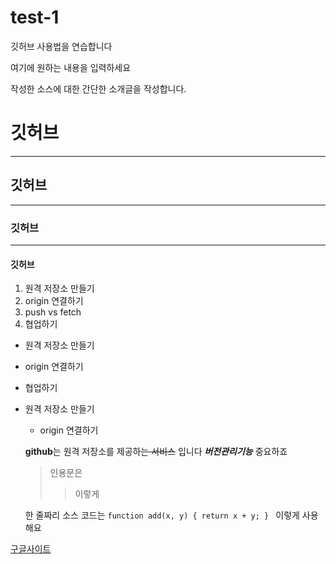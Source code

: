 # test-1

깃허브 사용법을 연습합니다

여기에 원하는 내용을 입력하세요

작성한 소스에 대한 간단한 소개글을 작성합니다.

# 깃허브
---
## 깃허브
---------
### 깃허브
***
#### 깃허브


1. 원격 저장소 만들기
2. origin 연결하기
3. push vs fetch
4. 협업하기

+ 원격 저장소 만들기
- origin 연결하기
* 협업하기

- 원격 저장소 만들기
  - origin 연결하기
  
  **github**는  원격 저장소를 제공하~~는 서비스~~ 입니다
  ***버전관리기능*** 중요하죠
  > 인용문은
   >> 이렇게
   
   한 줄짜리 소스 코드는 `function add(x, y) { return x + y; } ` 이렇게 사용해요
   
 [구글사이트](https://google.com, "검색사이트")

